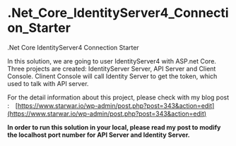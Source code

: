 # .Net_Core_IdentityServer4_Connection_Starter
.Net Core IdentityServer4 Connection Starter

In this solution, we are going to user IdentityServer4 with ASP.net Core. Three projects are created: IdentityServer Server, API Server and Client Console.
Clinent Console will call Identity Server to get the token, which used to talk with API server. 

For the detail information about this project, please check with my blog post :　[https://www.starwar.io/wp-admin/post.php?post=343&action=edit](https://www.starwar.io/wp-admin/post.php?post=343&action=edit)

**In order to run this solution in your local, please read my post to modify the localhost port number for API Server and Identity Server.**
